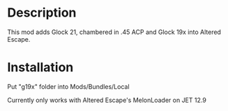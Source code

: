 # Description
This mod adds Glock 21, chambered in .45 ACP and Glock 19x into Altered Escape.

# Installation
Put "g19x" folder into Mods/Bundles/Local

Currently only works with Altered Escape's MelonLoader on JET 12.9
